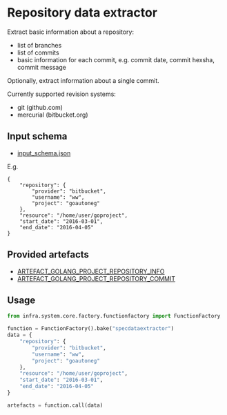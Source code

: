 # Repository data extractor

Extract basic information about a repository:

* list of branches
* list of commits
* basic information for each commit, e.g. commit date, commit hexsha, commit message

Optionally, extract information about a single commit.

Currently supported revision systems:

* git (github.com)
* mercurial (bitbucket.org)

## Input schema

* [input_schema.json](https://github.com/gofed/infra/blob/master/system/plugins/repositorydataextractor/input_schema.json)

E.g.

```
{
	"repository": {
		"provider": "bitbucket",
		"username": "ww",
		"project": "goautoneg"
	},
	"resource": "/home/user/goproject",
	"start_date": "2016-03-01",
	"end_date": "2016-04-05"
}
```

## Provided artefacts

* [ARTEFACT_GOLANG_PROJECT_REPOSITORY_INFO](https://github.com/gofed/infra/blob/master/system/artefacts/schemas/golang-project-repository-info.json)
* [ARTEFACT_GOLANG_PROJECT_REPOSITORY_COMMIT](https://github.com/gofed/infra/blob/master/system/artefacts/schemas/golang-project-repository-commit.json)

## Usage

```python
from infra.system.core.factory.functionfactory import FunctionFactory

function = FunctionFactory().bake("specdataextractor")
data = {
	"repository": {
		"provider": "bitbucket",
		"username": "ww",
		"project": "goautoneg"
	},
	"resource": "/home/user/goproject",
	"start_date": "2016-03-01",
	"end_date": "2016-04-05"
}

artefacts = function.call(data)
```
